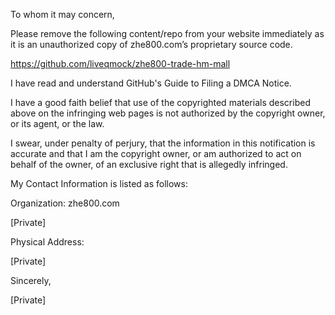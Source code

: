 To whom it may concern,

Please remove the following content/repo from your website immediately
as it is an unauthorized copy of zhe800.com’s proprietary source code.

https://github.com/liveqmock/zhe800-trade-hm-mall

I have read and understand GitHub's Guide to Filing a DMCA Notice.

I have a good faith belief that use of the copyrighted materials
described above on the infringing web pages is not authorized by the
copyright owner, or its agent, or the law.

I swear, under penalty of perjury, that the information in this
notification is accurate and that I am the copyright owner, or am
authorized to act on behalf of the owner, of an exclusive right that
is allegedly infringed.

My Contact Information is listed as follows:

Organization: zhe800.com

[Private]

Physical Address:

[Private]

Sincerely,

[Private]
